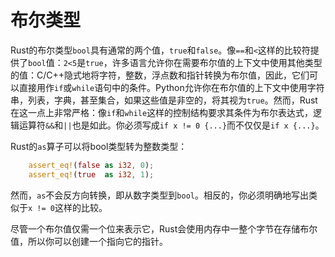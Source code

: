 # 布尔类型

Rust的布尔类型`bool`具有通常的两个值，`true`和`false`。像`==`和`<`这样的比较符提供了`bool`值：`2<5`是`true`，许多语言允许你在需要布尔值的上下文中使用其他类型的值：C/C++隐式地将字符，整数，浮点数和指针转换为布尔值，因此，它们可以直接用作`if`或`while`语句中的条件。Python允许你在布尔值的上下文中使用字符串，列表，字典，甚至集合，如果这些值是非空的，将其视为`true`。然而，Rust在这一点上非常严格：像`if`和`while`这样的控制结构要求其条件为布尔表达式，逻辑运算符`&&`和`||`也是如此。你必须写成`if x != 0 {...}`而不仅仅是`if x {...}`。

Rust的`as`算子可以将bool类型转为整数类型：
```rust
    assert_eq!(false as i32, 0);
    assert_eq!(true  as i32, 1);
```
然而，`as`不会反方向转换，即从数字类型到`bool`。相反的，你必须明确地写出类似于`x != 0`这样的比较。

尽管一个布尔值仅需一个位来表示它，Rust会使用内存中一整个字节在存储布尔值，所以你可以创建一个指向它的指针。
